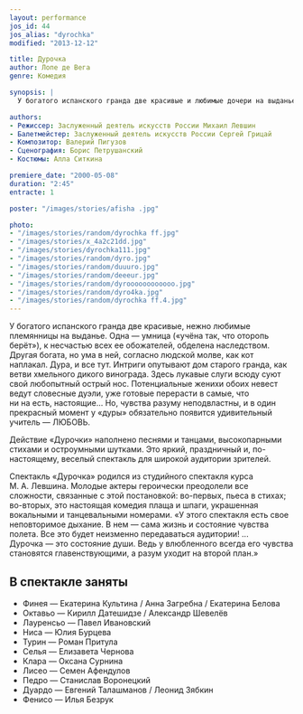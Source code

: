 ```yaml
---
layout: performance
jos_id: 44
jos_alias: "dyrochka"
modified: "2013-12-12"

title: Дурочка
author: Лопе де Вега
genre: Комедия

synopsis: |
  У богатого испанского гранда две красивые и любимые дочери на выданье. Одна — умница («учёна так, что оторопь берёт»), к несчастью всех ее обожателей, обделена наследством. Другая богата, но ума в ней, согласно людской молве, как кот наплакал. Дура, и все тут. Интриги опутывают дом старого гранда… Потенциальные женихи обеих невест ведут словесные дуэли, уже готовые перерасти в самые, что ни на есть, настоящие…

authors:
- Режиссер: Заслуженный деятель искусств России Михаил Левшин
- Балетмейстер: Заслуженный деятель искусств России Сергей Грицай
- Композитор: Валерий Пигузов
- Сценография: Борис Петрушанский
- Костюмы: Алла Ситкина

premiere_date: "2000-05-08"
duration: "2:45"
entracte: 1

poster: "/images/stories/afisha .jpg"

photo:
- "/images/stories/random/dyrochka ff.jpg"
- "/images/stories/x_4a2c21dd.jpg"
- "/images/stories/dyrochka111.jpg"
- "/images/stories/random/dyro.jpg"
- "/images/stories/random/duuuro.jpg"
- "/images/stories/random/deeeur.jpg"
- "/images/stories/random/dyroooooooooooo.jpg"
- "/images/stories/random/dyro4ka.jpg"
- "/images/stories/random/dyrochka ff.4.jpg"
---
```


У богатого испанского гранда две красивые, нежно любимые племянницы на выданье. Одна — умница («учёна так, что оторопь берёт»), к несчастью всех ее обожателей, обделена наследством. Другая богата, но ума в ней, согласно людской молве, как кот наплакал. Дура, и все тут. Интриги опутывают дом старого гранда, как ветви хмельного дикого винограда. Здесь лукавые слуги всюду суют свой любопытный острый нос. Потенциальные женихи обоих невест ведут словесные дуэли, уже готовые перерасти в самые, что ни на есть, настоящие... Но, чувства разуму неподвластны, и в один прекрасный момент у «дуры» обязательно появится удивительный учитель — ЛЮБОВЬ.

Действие «Дурочки» наполнено песнями и танцами, высокопарными стихами и остроумными шутками. Это яркий, праздничный и, по-настоящему, веселый спектакль для широкой аудитории зрителей.

Спектакль «Дурочка» родился из студийного спектакля курса М. А. Левшина. Молодые актеры героически преодолели все сложности, связанные с этой постановкой: во-первых, пьеса в стихах; во-вторых, это настоящая комедия плаща и шпаги, украшенная вокальными и танцевальными номерами. «У этого спектакля есть свое неповторимое дыхание. В нем — сама жизнь и состояние чувства полета. Все это будет неизменно передаваться аудитории! ... Дурочка — это состояние души. Ведь у влюбленного всегда его чувства становятся главенствующими, а разум уходит на второй план.»


## В спектакле заняты

- Финея — Екатерина Культина / Анна Загребна / Екатерина Белова
- Октавьо — Кирилл Датешидзе / Александр Шевелёв
- Лауренсьо — Павел Ивановский
- Ниса — Юлия Бурцева
- Турин — Роман Притула
- Селья — Елизавета Чернова
- Клара — Оксана Сурнина
- Лисео — Семен Афендулов
- Педро — Станислав Воронецкий
- Дуардо — Евгений Талашманов / Леонид Зябкин
- Фенисо — Илья Безрук